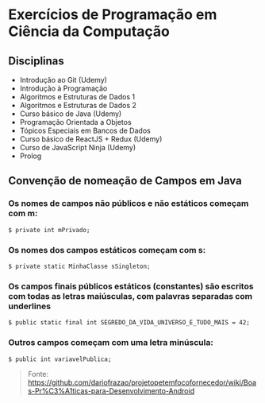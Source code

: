 # Exercícios de Programação em Ciência da Computação

## Disciplinas
- Introdução ao Git (Udemy)
- Introdução à Programação
- Algoritmos e Estruturas de Dados 1
- Algoritmos e Estruturas de Dados 2
- Curso básico de Java (Udemy)
- Programação Orientada a Objetos
- Tópicos Especiais em Bancos de Dados
- Curso básico de ReactJS + Redux (Udemy)
- Curso de JavaScript Ninja (Udemy)
- Prolog

## Convenção de nomeação de Campos em Java

### Os nomes de campos não públicos e não estáticos começam com m:

```
$ private int mPrivado;
````

### Os nomes dos campos estáticos começam com s:

```
$ private static MinhaClasse sSingleton;
```

### Os campos finais públicos estáticos (constantes) são escritos com todas as letras maiúsculas, com palavras separadas com underlines

``` 
$ public static final int SEGREDO_DA_VIDA_UNIVERSO_E_TUDO_MAIS = 42;
```

### Outros campos começam com uma letra minúscula:

```
$ public int variavelPublica;
```

>Fonte: https://github.com/dariofrazao/projetopetemfocofornecedor/wiki/Boas-Pr%C3%A1ticas-para-Desenvolvimento-Android
